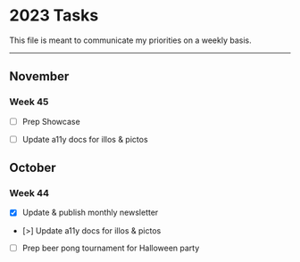 # 2023 Tasks

This file is meant to communicate my priorities on a weekly basis.

---

## November

### Week 45

- [ ] Prep Showcase
- [ ] Update a11y docs for illos & pictos


## October

### Week 44

- [x] Update & publish monthly newsletter
- [>] Update a11y docs for illos & pictos
- [ ] Prep beer pong tournament for Halloween party


